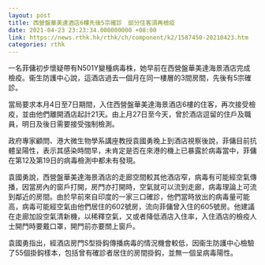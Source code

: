 ```yaml
---
layout: post
title: 西營盤華美達酒店6樓先後5宗確診　部分住客須再檢疫
date: 2021-04-23 23:23:34.000000000 +08:00
link: https://news.rthk.hk/rthk/ch/component/k2/1587450-20210423.htm
categories: rthk
---
```


一名菲傭初步懷疑帶有N501Y變種病毒株，她早前在西營盤華美達海景酒店完成檢疫。衞生防護中心說，這酒店過去一個月在同一樓層的3間房間，先後有5宗確診。

當局要求本月4日至7日期間，入住西營盤華美達海景酒店6樓的住客，再次接受檢疫，並由他們離開酒店起計21天。由上月27日至今天，曾於酒店逗留的住戶及職員，明日及後日需要接受強制檢測。

政府專家顧問、港大微生物學系講座教授袁國勇晚上到酒店視察後說，菲傭目前抗體呈陽性，表示其感染時間早，未肯定是否在來港的機上已暴露於病毒當中，菲傭在第12及第19日的病毒檢測中都未有發現。

袁國勇說，西營盤華美達海景酒店的走廊空間較其他酒店窄，病毒有可能經空氣傳播，因當房內的窗戶打開，房門亦打開時，空氣就可以流到走廊，病毒理論上可流到鄰近的房間。由於早前來自印度的一家三口確診，他們當時放出的病毒量可能高，病毒可能經空氣由他們居住的602號房，流向菲傭曾入住的605號房。他建議在走廊加設空氣清新機，以稀釋空氣，又或者降低酒店入住率，入住酒店的檢疫人士開門時要戴口罩，開門前亦要關上窗戶。

袁國勇指出，經酒店房門S型掛鈎傳播病毒的情況機會較低，因衞生防護中心檢驗了55個掛鈎樣本，包括曾有確診者居住的房間掛鈎，並無一個呈病毒陽性。
